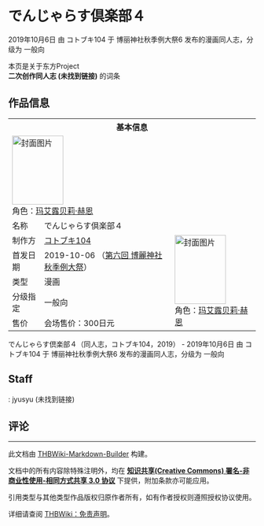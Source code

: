 # でんじゃらす倶楽部４

<!-- source html: G:\repos\THBWiki-Markdown-Builder\THBWikiMarkdown\Temp\main\6\60\ns0%3A%E3%81%A7%E3%82%93%E3%81%98%E3%82%83%E3%82%89%E3%81%99%E5%80%B6%E6%A5%BD%E9%83%A8%EF%BC%94.html -->

2019年10月6日 由 コトブキ104 于 博丽神社秋季例大祭6 发布的漫画同人志，分级为 一般向

本页是关于东方Project  
 **二次创作同人志 (未找到链接)** 的词条
## 作品信息

<table><tbody><tr><th colspan="3">基本信息</th></tr><tr><td class="cover-artwork-mobile" colspan="2"><a href="./文件-でんじゃらす倶楽部４封面.jpg.md" class="image" title="封面图片"><img alt="封面图片" src="https://upload.thwiki.cc/thumb/2/23/%E3%81%A7%E3%82%93%E3%81%98%E3%82%83%E3%82%89%E3%81%99%E5%80%B6%E6%A5%BD%E9%83%A8%EF%BC%94%E5%B0%81%E9%9D%A2.jpg/104px-%E3%81%A7%E3%82%93%E3%81%98%E3%82%83%E3%82%89%E3%81%99%E5%80%B6%E6%A5%BD%E9%83%A8%EF%BC%94%E5%B0%81%E9%9D%A2.jpg" decoding="async" loading="lazy" width="104" height="140" srcset="https://upload.thwiki.cc/thumb/2/23/%E3%81%A7%E3%82%93%E3%81%98%E3%82%83%E3%82%89%E3%81%99%E5%80%B6%E6%A5%BD%E9%83%A8%EF%BC%94%E5%B0%81%E9%9D%A2.jpg/156px-%E3%81%A7%E3%82%93%E3%81%98%E3%82%83%E3%82%89%E3%81%99%E5%80%B6%E6%A5%BD%E9%83%A8%EF%BC%94%E5%B0%81%E9%9D%A2.jpg 1.5x, https://upload.thwiki.cc/thumb/2/23/%E3%81%A7%E3%82%93%E3%81%98%E3%82%83%E3%82%89%E3%81%99%E5%80%B6%E6%A5%BD%E9%83%A8%EF%BC%94%E5%B0%81%E9%9D%A2.jpg/209px-%E3%81%A7%E3%82%93%E3%81%98%E3%82%83%E3%82%89%E3%81%99%E5%80%B6%E6%A5%BD%E9%83%A8%EF%BC%94%E5%B0%81%E9%9D%A2.jpg 2x" data-file-width="1527" data-file-height="2048"></a><div class="cover-char">角色：<a href="./玛艾露贝莉·赫恩.md" title="玛艾露贝莉·赫恩">玛艾露贝莉·赫恩</a></div></td>
</tr><tr><td class="label">名称</td><td colspan="2"> でんじゃらす倶楽部４ </td></tr><tr><td class="label">制作方</td><td><a href="./コトブキ104.md" title="コトブキ104">コトブキ104</a></td><td class="cover-artwork" rowspan="5" style="min-width:140px;"><a href="./文件-でんじゃらす倶楽部４封面.jpg.md" class="image" title="封面图片"><img alt="封面图片" src="https://upload.thwiki.cc/thumb/2/23/%E3%81%A7%E3%82%93%E3%81%98%E3%82%83%E3%82%89%E3%81%99%E5%80%B6%E6%A5%BD%E9%83%A8%EF%BC%94%E5%B0%81%E9%9D%A2.jpg/104px-%E3%81%A7%E3%82%93%E3%81%98%E3%82%83%E3%82%89%E3%81%99%E5%80%B6%E6%A5%BD%E9%83%A8%EF%BC%94%E5%B0%81%E9%9D%A2.jpg" decoding="async" loading="lazy" width="104" height="140" srcset="https://upload.thwiki.cc/thumb/2/23/%E3%81%A7%E3%82%93%E3%81%98%E3%82%83%E3%82%89%E3%81%99%E5%80%B6%E6%A5%BD%E9%83%A8%EF%BC%94%E5%B0%81%E9%9D%A2.jpg/156px-%E3%81%A7%E3%82%93%E3%81%98%E3%82%83%E3%82%89%E3%81%99%E5%80%B6%E6%A5%BD%E9%83%A8%EF%BC%94%E5%B0%81%E9%9D%A2.jpg 1.5x, https://upload.thwiki.cc/thumb/2/23/%E3%81%A7%E3%82%93%E3%81%98%E3%82%83%E3%82%89%E3%81%99%E5%80%B6%E6%A5%BD%E9%83%A8%EF%BC%94%E5%B0%81%E9%9D%A2.jpg/209px-%E3%81%A7%E3%82%93%E3%81%98%E3%82%83%E3%82%89%E3%81%99%E5%80%B6%E6%A5%BD%E9%83%A8%EF%BC%94%E5%B0%81%E9%9D%A2.jpg 2x" data-file-width="1527" data-file-height="2048"></a><div class="cover-char">角色：<a href="./玛艾露贝莉·赫恩.md" title="玛艾露贝莉·赫恩">玛艾露贝莉·赫恩</a></div></td>
</tr><tr><td class="label">首发日期</td><td>2019-10-06&#160;（<a href="/展会作品列表?e=%E5%8D%9A%E4%B8%BD%E7%A5%9E%E7%A4%BE%E7%A7%8B%E5%AD%A3%E4%BE%8B%E5%A4%A7%E7%A5%AD%236">第六回 博麗神社秋季例大祭</a>）</td></tr><tr><td class="label">类型</td><td>漫画</td></tr><tr><td class="label">分级指定</td><td>一般向</td></tr><tr><td class="label">售价</td><td>会场售价：300日元</td></tr></tbody></table>

でんじゃらす倶楽部４（同人志，コトブキ104，2019） - 2019年10月6日 由 コトブキ104 于 博丽神社秋季例大祭6 发布的漫画同人志，分级为 一般向
## Staff
: jyusyu (未找到链接)

## 评论




---

此文档由 [THBWiki-Markdown-Builder](https://github.com/Delsin-Yu/THBWiki-Markdown-Builder) 构建。

文档中的所有内容除特殊注明外，均在 [**知识共享(Creative Commons) 署名-非商业性使用-相同方式共享 3.0 协议**](https://creativecommons.org/licenses/by-sa/3.0/deed.zh-hans) 下提供，附加条款亦可能应用。

引用类型与其他类型作品版权归原作者所有，如有作者授权则遵照授权协议使用。

详细请查阅 [THBWiki：免责声明](https://thbwiki.cc/THBWiki:%E5%85%8D%E8%B4%A3%E5%A3%B0%E6%98%8E)。

